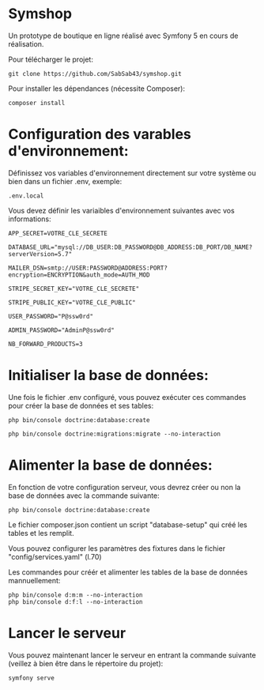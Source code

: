 # Symshop
Un prototype de boutique en ligne réalisé avec Symfony 5 en cours de réalisation.


Pour télécharger le projet:

    git clone https://github.com/SabSab43/symshop.git


Pour installer les dépendances (nécessite Composer):

    composer install
    
    
# Configuration des varables d'environnement:

Définissez vos variables d'environnement directement sur votre système ou bien dans un fichier .env, exemple: 

    .env.local

Vous devez définir les variaibles d'environnement suivantes avec vos informations:

    APP_SECRET=VOTRE_CLE_SECRETE

    DATABASE_URL="mysql://DB_USER:DB_PASSWORD@DB_ADDRESS:DB_PORT/DB_NAME?serverVersion=5.7"

    MAILER_DSN=smtp://USER:PASSWORD@ADDRESS:PORT?encryption=ENCRYPTION&auth_mode=AUTH_MOD

    STRIPE_SECRET_KEY="VOTRE_CLE_SECRETE"

    STRIPE_PUBLIC_KEY="VOTRE_CLE_PUBLIC"
    
    USER_PASSWORD="P@ssw0rd"
    
    ADMIN_PASSWORD="AdminP@ssw0rd"

    NB_FORWARD_PRODUCTS=3
    
# Initialiser la base de données:

Une fois le fichier .env configuré, vous pouvez exécuter ces commandes pour créer la base de données et ses tables:

    php bin/console doctrine:database:create
    
    php bin/console doctrine:migrations:migrate --no-interaction
    
# Alimenter la base de données:
 
 En fonction de votre configuration serveur, vous devrez créer ou non la base de données avec la commande suivante:
    
    php bin/console doctrine:database:create
 
 Le fichier composer.json contient un script "database-setup" qui créé les tables et les remplit.
 
 Vous pouvez configurer les paramètres des fixtures dans le fichier "config/services.yaml" (l.70)
 
Les commandes pour créér et alimenter les tables de la base de données mannuellement:

    php bin/console d:m:m --no-interaction
    php bin/console d:f:l --no-interaction  

 # Lancer le serveur
 
Vous pouvez maintenant lancer le serveur en entrant la commande suivante (veillez à bien être dans le répertoire du projet):

    symfony serve
